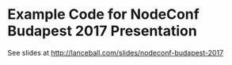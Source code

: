 # Example Code for NodeConf Budapest 2017 Presentation

See slides at http://lanceball.com/slides/nodeconf-budapest-2017


